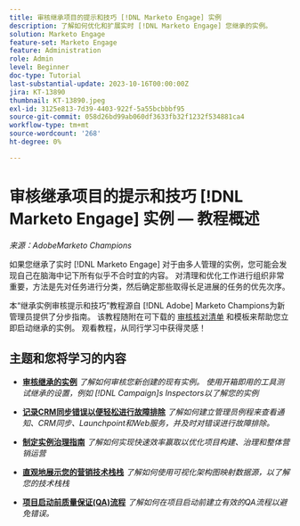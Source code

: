 ```yaml
---
title: 审核继承项目的提示和技巧 [!DNL Marketo Engage] 实例
description: 了解如何优化和扩展实时 [!DNL Marketo Engage] 您继承的实例。
solution: Marketo Engage
feature-set: Marketo Engage
feature: Administration
role: Admin
level: Beginner
doc-type: Tutorial
last-substantial-update: 2023-10-16T00:00:00Z
jira: KT-13890
thumbnail: KT-13890.jpeg
exl-id: 3125e813-7d39-4403-922f-5a55bcbbbf95
source-git-commit: 058d26bd99ab060df3633fb32f1232f534881ca4
workflow-type: tm+mt
source-wordcount: '268'
ht-degree: 0%

---
```


# 审核继承项目的提示和技巧 [!DNL Marketo Engage] 实例 — 教程概述

*来源：AdobeMarketo Champions*

如果您继承了实时 [!DNL Marketo Engage] 对于由多人管理的实例，您可能会发现自己在脑海中记下所有似乎不合时宜的内容。 对清理和优化工作进行组织非常重要，方法是先对任务进行分类，然后确定那些取得长足进展的任务的优先次序。

本“继承实例审核提示和技巧”教程源自 [!DNL Adobe] Marketo Champions为新管理员提供了分步指南。 该教程随附在可下载的 [审核核对清单](https://experienceleague.adobe.com/docs/marketo/using/getting-started-with-marketo/inheriting-a-marketo-engage-instance/where-to-start.html) 和模板来帮助您立即启动继承的实例。 观看教程，从同行学习中获得灵感！

## 主题和您将学习的内容

* **[审核继承的实例](/help/marketo-tutorial-inherited-instance/audit-an-inherted-instance.md)**
  *了解如何审核您新创建的现有实例。 使用开箱即用的工具测试继承的设置，例如 [!DNL Campaign]s Inspectors以了解您的实例*

* **[记录CRM同步错误以便轻松进行故障排除](/help/marketo-tutorial-inherited-instance/log-crm-sync-errors-for-easy-troubleshooting.md)**
  *了解如何建立管理员例程来查看通知、CRM同步、Launchpoint和Web服务，并及时对错误进行故障排除。*

* **[制定实例治理指南](/help/marketo-tutorial-inherited-instance/develop-an-instance-governance-guide.md)**
  *了解如何实现快速效率赢取以优化项目构建、治理和整体营销运营*

* **[直观地展示您的营销技术栈栈](/help/marketo-tutorial-inherited-instance/create-a-visual-data-flow-diagram.md)**
  *了解如何使用可视化架构图映射数据源，以了解您的技术栈栈*

* **[项目启动前质量保证(QA)流程](/help/marketo-tutorial-inherited-instance/essential-program-pre-launch-qa.md)**
  *了解如何在项目启动前建立有效的QA流程以避免错误。*
